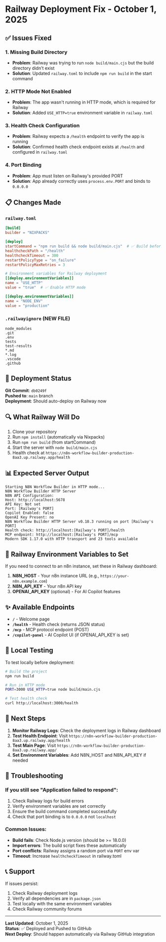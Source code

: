 # Railway Deployment Fix - October 1, 2025

## ✅ Issues Fixed

### 1. **Missing Build Directory**
- **Problem**: Railway was trying to run `node build/main.cjs` but the build directory didn't exist
- **Solution**: Updated `railway.toml` to include `npm run build` in the start command

### 2. **HTTP Mode Not Enabled**
- **Problem**: The app wasn't running in HTTP mode, which is required for Railway
- **Solution**: Added `USE_HTTP=true` environment variable in `railway.toml`

### 3. **Health Check Configuration**
- **Problem**: Railway expects a `/health` endpoint to verify the app is running
- **Solution**: Confirmed health check endpoint exists at `/health` and configured in `railway.toml`

### 4. **Port Binding**
- **Problem**: App must listen on Railway's provided PORT
- **Solution**: App already correctly uses `process.env.PORT` and binds to `0.0.0.0`

## 📋 Changes Made

### `railway.toml`
```toml
[build]
builder = "NIXPACKS"

[deploy]
startCommand = "npm run build && node build/main.cjs"  # ✅ Build before running
healthcheckPath = "/health"
healthcheckTimeout = 300
restartPolicyType = "on_failure"
restartPolicyMaxRetries = 3

# Environment variables for Railway deployment
[[deploy.environmentVariables]]
name = "USE_HTTP"
value = "true"  # ✅ Enable HTTP mode

[[deploy.environmentVariables]]
name = "NODE_ENV"
value = "production"
```

### `.railwayignore` (NEW FILE)
```
node_modules
.git
.env
tests
test-results
*.md
*.log
.vscode
.github
```

## 🚀 Deployment Status

**Git Commit**: `db0249f`  
**Pushed to**: `main` branch  
**Deployment**: Should auto-deploy on Railway now

## 🔍 What Railway Will Do

1. Clone your repository
2. Run `npm install` (automatically via Nixpacks)
3. Run `npm run build` (from startCommand)
4. Start the server with `node build/main.cjs`
5. Health check at `https://n8n-workflow-builder-production-8aa3.up.railway.app/health`

## 📊 Expected Server Output

```
Starting N8N Workflow Builder in HTTP mode...
N8N Workflow Builder HTTP Server
N8N API Configuration:
Host: http://localhost:5678
API Key: Not set
Port: [Railway's PORT]
Copilot Enabled: false
OpenAI Key Present: no
N8N Workflow Builder HTTP Server v0.10.3 running on port [Railway's PORT]
Health check: http://localhost:[Railway's PORT]/health
MCP endpoint: http://localhost:[Railway's PORT]/mcp
Modern SDK 1.17.0 with HTTP transport and 23 tools available
```

## 🔧 Railway Environment Variables to Set

If you need to connect to an n8n instance, set these in Railway dashboard:

1. **N8N_HOST** - Your n8n instance URL (e.g., `https://your-n8n.example.com`)
2. **N8N_API_KEY** - Your n8n API key
3. **OPENAI_API_KEY** (optional) - For AI Copilot features

## ✨ Available Endpoints

- **`/`** - Welcome page
- **`/health`** - Health check (returns JSON status)
- **`/mcp`** - MCP protocol endpoint (POST)
- **`/copilot-panel`** - AI Copilot UI (if OPENAI_API_KEY is set)

## 🧪 Local Testing

To test locally before deployment:

```bash
# Build the project
npm run build

# Run in HTTP mode
PORT=3000 USE_HTTP=true node build/main.cjs

# Test health check
curl http://localhost:3000/health
```

## 📝 Next Steps

1. **Monitor Railway Logs**: Check the deployment logs in Railway dashboard
2. **Test Health Endpoint**: Visit `https://n8n-workflow-builder-production-8aa3.up.railway.app/health`
3. **Test Main Page**: Visit `https://n8n-workflow-builder-production-8aa3.up.railway.app/`
4. **Set Environment Variables**: Add N8N_HOST and N8N_API_KEY if needed

## 🐛 Troubleshooting

### If you still see "Application failed to respond":

1. Check Railway logs for build errors
2. Verify environment variables are set correctly
3. Ensure the build command completed successfully
4. Check that port binding is to `0.0.0.0` not `localhost`

### Common Issues:

- **Build fails**: Check Node.js version (should be >= 18.0.0)
- **Import errors**: The build script fixes these automatically
- **Port conflicts**: Railway assigns a random port via `PORT` env var
- **Timeout**: Increase `healthcheckTimeout` in railway.toml

## 📞 Support

If issues persist:
1. Check Railway deployment logs
2. Verify all dependencies are in `package.json`
3. Test locally with the same environment variables
4. Check Railway community forums

---

**Last Updated**: October 1, 2025  
**Status**: ✅ Deployed and Pushed to GitHub  
**Next Deploy**: Should happen automatically via Railway GitHub integration
